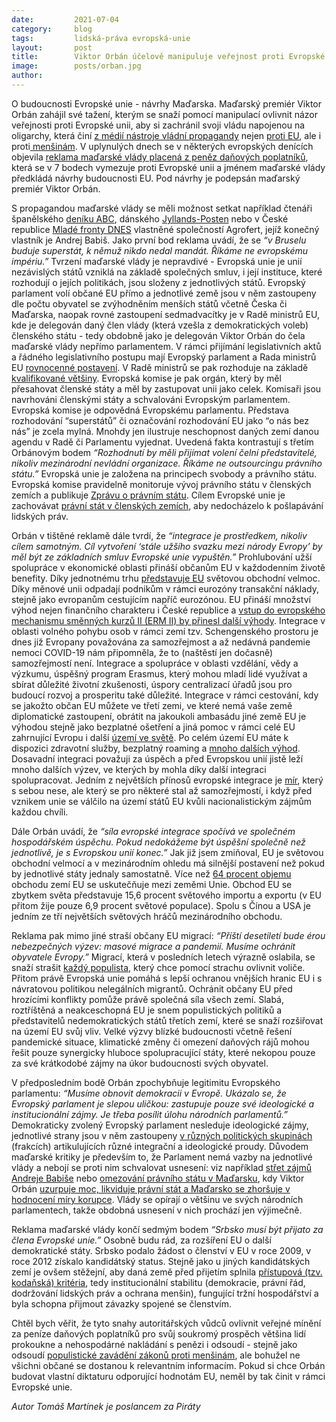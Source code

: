 ```yaml
---
date:         2021-07-04
category:     blog
tags:         lidská-práva evropská-unie
layout:       post
title:        Viktor Orbán účelově manipuluje veřejnost proti Evropské unii a menšinám
image:        posts/orban.jpg
author:       
---
```

<p>O budoucnosti Evropské unie - návrhy Maďarska. Maďarský premiér Viktor Orbán zahájil své tažení, kterým se snaží pomocí manipulací ovlivnit názor veřejnosti proti Evropské unii, aby si zachránil svoji vládu napojenou na oligarchy, která činí <a href="https://www.forum24.cz/zneuziva-viktor-orban-v-madarsku-media-i-koronavirovou-nakazu/">z médií nástroje vládní propagandy</a> nejen <a href="https://www.forum24.cz/fondy-eu-jsou-v-madarsku-pouzivany-na-financovani-provladnich-medii/">proti EU</a>, ale i proti<a href="https://www.forum24.cz/cesko-odmitlo-vyzvu-eu-aby-byla-respektovana-prava-sexualnich-mensin/"> menšinám</a>. V uplynulých dnech se v některých evropských denících objevila <a href="https://hlidacipes.org/orbanova-inzertni-smrst-v-evropskych-novinach-kritizuje-brusel-v-cesku-tiskne-u-babise/">reklama maďarské vlády placená z peněz daňových poplatníků</a>, která se v 7 bodech vymezuje proti Evropské unii a jménem maďarské vlády předkládá návrhy budoucnosti EU. Pod návrhy je podepsán maďarský premiér Viktor Orbán.&nbsp;</p>

<p>S propagandou maďarské vlády se měli možnost setkat například čtenáři španělského <a href="https://twitter.com/Ibangarciadb/status/1408729884894113792">deníku ABC</a>, dánského <a href="https://twitter.com/lykkefriis/status/1408694804163268611?ref_src=twsrc%5Etfw%7Ctwcamp%5Etweetembed%7Ctwterm%5E1408694804163268611%7Ctwgr%5E%7Ctwcon%5Es1_&amp;ref_url=https%3A%2F%2Fhungarytoday.hu%2Forban-outlines-eu-vision-ads-foreign-papers%2F">Jyllands-Posten</a> nebo v České republice <a href="https://www.idnes.cz/zpravy/zahranicni/viktor-orban-madarsko-inzerat-kritika-eu-reklama-noviny-media.A210629_104120_zahranicni_jhr">Mladé fronty DNES</a> vlastněné společností Agrofert, jejíž konečný vlastník je Andrej Babiš. Jako první bod reklama uvádí, že se<em> “v Bruselu buduje superstát, k němuž nikdo nedal mandát. Říkáme ne evropskému impériu.” </em>Tvrzení maďarské vlády je nepravdivé - Evropská unie je unií nezávislých států vzniklá na základě společných smluv, i její instituce, které rozhodují o jejích politikách, jsou složeny z jednotlivých států. Evropský parlament volí občané EU přímo a jednotlivé země jsou v něm zastoupeny dle počtu obyvatel se zvýhodněním menších států včetně Česka či Maďarska, naopak rovné zastoupení sedmadvacítky je v Radě ministrů EU, kde je delegován daný člen vlády (která vzešla z demokratických voleb) členského státu - tedy obdobně jako je delegován Viktor Orbán do čela maďarské vlády nepřímo parlamentem. V rámci přijímání legislativních aktů&nbsp; a řádného legislativního postupu mají Evropský parlament a Rada ministrů EU <a href="https://www.europarl.europa.eu/about-parliament/cs/powers-and-procedures/legislative-powers">rovnocenné postavení</a>. V Radě ministrů se pak rozhoduje na základě <a href="https://eur-lex.europa.eu/summary/glossary/weighting_votes_council.html?locale=cs">kvalifikované většiny</a>. Evropská komise je pak orgán, který by měl přesahovat členské státy a měl by zastupovat unii jako celek. Komisaři jsou navrhováni členskými státy a schvalováni Evropským parlamentem. Evropská komise je odpovědná Evropskému parlamentu. Představa rozhodování “superstátů” či označování rozhodování EU jako “o nás bez nás” je zcela mylná. Mnohdy jen ilustruje neschopnost daných zemí danou agendu v Radě či Parlamentu vyjednat. Uvedená fakta kontrastují s třetím Orbánovým bodem <em>“Rozhodnutí by měli přijímat volení čelní představitelé, nikoliv mezinárodní nevládní organizace. Říkáme ne outsourcingu právního státu.”</em> Evropská unie je založena na principech svobody a právního státu. Evropská komise pravidelně monitoruje vývoj právního státu v členských zemích a publikuje <a href="https://ec.europa.eu/info/policies/justice-and-fundamental-rights/upholding-rule-law/rule-law/rule-law-mechanism/2020-rule-law-report_cs">Zprávu o právním státu</a>. Cílem Evropské unie je zachovávat <a href="https://europa.eu/european-union/about-eu/eu-in-brief_cs">právní stát v členských zemích</a>, aby nedocházelo k pošlapávání lidských práv.&nbsp;</p>

<p>Orbán v tištěné reklamě dále tvrdí, že <em>“integrace je prostředkem, nikoliv cílem samotným. Cíl vytvoření ‘stále užšího svazku mezi národy Evropy’ by měl být ze základních smluv Evropské unie vypuštěn.”</em> Prohlubování užší spolupráce v ekonomické oblasti přináší občanům EU v každodenním životě benefity. Díky jednotnému trhu <a href="https://europa.eu/european-union/about-eu/figures/economy_cs">představuje EU</a> světovou obchodní velmoc. Díky měnové unii odpadají podnikům v rámci eurozóny transakční náklady, stejně jako evropanům cestujícím napříč eurozónou. EU přináší množství výhod nejen finančního charakteru i České republice a <a href="https://www.forum24.cz/proc-je-vhodne-stabilizovat-korunu-vuci-euru-vstupem-do-erm-ii/">vstup do evropského mechanismu směnných kurzů II (ERM II) by přinesl další výhody</a>. Integrace v oblasti volného pohybu osob v rámci zemí tzv. Schengenského prostoru je dnes již Evropany považována za samozřejmost a až nedávná pandemie nemoci COVID-19 nám připomněla, že to (naštěstí jen dočasně) samozřejmostí není. Integrace a spolupráce v oblasti vzdělání, vědy a výzkumu, úspěšný program Erasmus, který mohou mladí lidé využívat a sbírat důležité životní zkušenosti, úspory centralizací úřadů jsou pro budoucí rozvoj a prosperitu také důležité. Integrace v rámci cestování, kdy se jakožto občan EU můžete ve třetí zemi, ve které nemá vaše země diplomatické zastoupení, obrátit na jakoukoli ambasádu jiné země EU je výhodou stejně jako bezplatné ošetření a jiná pomoc v rámci celé EU zahrnující Evropu i další <a href="https://www.euroskop.cz/590/sekce/uzemi-eu-mimo-evropu/">území ve světě</a>. Po celém území EU máte k dispozici zdravotní služby, bezplatný roaming a <a href="https://europa.eu/european-union/about-eu/what-the-eu-does-for-its-citizens_cs">mnoho dalších výhod</a>. Dosavadní integraci považuji za úspěch a před Evropskou unií jistě leží mnoho dalších výzev, ve kterých by mohla díky další integraci spolupracovat. Jedním z největších přínosů evropské integrace je <a href="https://europa.eu/european-union/about-eu/history/2010-2019/2012/eu-nobel_cs">mír</a>, který s sebou nese, ale který se pro některé stal až samozřejmostí, i když před vznikem unie se válčilo na území států EU kvůli nacionalistickým zájmům každou chvíli.&nbsp;</p>

<p>Dále Orbán uvádí, že <em>“síla evropské integrace spočívá ve společném hospodářském úspěchu. Pokud nedokážeme být úspěšní společně než jednotlivě, je s Evropskou unií konec.”</em> Jak již jsem zmiňoval, EU je světovou obchodní velmocí a v mezinárodním ohledu má silnější postavení než pokud by jednotlivé státy jednaly samostatně. Více než <a href="https://europa.eu/european-union/about-eu/figures/economy_cs">64 procent objemu</a> obchodu zemí EU se uskutečňuje mezi zeměmi Unie. Obchod EU se zbytkem světa představuje 15,6 procent světového importu a exportu (v EU přitom žije pouze 6,9 procent světové populace). Spolu s Čínou a USA je jedním ze tří největších světových hráčů mezinárodního obchodu.&nbsp;</p>

<p>Reklama pak mimo jiné straší občany EU migrací:<em> “Příští desetiletí bude érou nebezpečných výzev: masové migrace a pandemií. Musíme ochránit obyvatele Evropy.”</em> Migrací, která v posledních letech výrazně oslabila, se snaží strašit <a href="https://www.forum24.cz/slovensky-migrant-andrej-babis-opet-lze-o-piratech/">každý populista</a>, který chce pomocí strachu ovlivnit voliče. Přitom právě Evropská unie pomáhá s lepší ochranou vnějších hranic EU i s návratovou politikou nelegálních migrantů. Ochránit občany EU před hrozícími konflikty pomůže právě společná síla všech zemí. Slabá, roztříštěná a neakceschopná EU je snem populistických politiků a představitelů nedemokratických států třetích zemí, které se snaží rozšiřovat na území EU svůj vliv. Velké výzvy blízké budoucnosti včetně řešení pandemické situace, klimatické změny či omezení daňových rájů mohou řešit pouze synergicky hluboce spolupracující státy, které nekopou pouze za své krátkodobé zájmy na úkor budoucnosti svých obyvatel.</p>

<p>V předposledním bodě Orbán zpochybňuje legitimitu Evropského parlamentu:<em> “Musíme obnovit demokracii v Evropě. Ukázalo se, že Evropský parlament je slepou uličkou: zastupuje pouze své ideologické a institucionální zájmy. Je třeba posílit úlohu národních parlamentů.” </em>Demokraticky zvolený Evropský parlament nesleduje ideologické zájmy, jednotlivé strany jsou v něm zastoupeny <a href="https://www.euroskop.cz/9254/sekce/politicke-skupiny-v-ep/">v různých politických skupinách</a> (frakcích) artikulujících různé integrační a ideologické proudy. Důvodem maďarské kritiky je především to, že Parlament nemá vazby na jednotlivé vlády a nebojí se proti nim schvalovat usnesení: viz například <a href="https://zpravy.aktualne.cz/zahranici/evropsky-parlament/europoslanci-podporili-usneseni-ktere-kritizuje-babisuv-stre/r~aabdbc50c9ba11eb878fac1f6b220ee8/">střet zájmů Andreje Babiše</a> nebo <a href="https://www.europarl.europa.eu/news/cs/press-room/20180906IPR12104/pravni-stat-v-madarsku-parlament-vyzval-clenske-staty-aby-jednaly">omezování právního státu v Maďarsku</a>, kdy Viktor Orbán <a href="https://zpravy.aktualne.cz/zahranici/temito-kroky-orban-uzurpuje-moc-v-madarsku/r~61c1ea7674b611eaa7deac1f6b220ee8/">uzurpuje moc, likviduje právní stát a Maďarsko se zhoršuje v hodnocení míry korupce</a>. Vlády se opírají o většinu ve svých národních parlamentech, takže obdobná usnesení v nich prochází jen výjimečně.&nbsp;</p>

<p>Reklama maďarské vlády končí sedmým bodem <em>“Srbsko musí být přijato za člena Evropské unie.”</em> Osobně budu rád, za rozšíření EU o další demokratické státy. Srbsko podalo žádost o členství v EU v roce 2009, v roce 2012 získalo kandidátský status. Stejně jako u jiných kandidátských zemí je ovšem stěžejní, aby daná země před přijetím splnila <a href="https://eur-lex.europa.eu/summary/glossary/accession_criteria_copenhague.html?locale=cs">přístupová (tzv. kodaňská) kritéria</a>, tedy institucionální stabilitu (demokracie, právní řád, dodržování lidských práv a ochrana menšin), fungující tržní hospodářství a byla schopna přijmout závazky spojené se členstvím.&nbsp;</p>

<p>Chtěl bych věřit, že tyto snahy autoritářských vůdců ovlivnit veřejné mínění za peníze daňových poplatníků pro svůj soukromý prospěch většina lidí prokoukne a nehospodárné nakládání s penězi i odsoudí - stejně jako odsoudí <a href="https://www.irozhlas.cz/zpravy-svet/madarsko-lgbt-homosexualove-gender-zakon-pedofilie-eu-orban-fidesz-volby-2022_2106170626_eku">populistické zavádění zákonů proti menšinám</a>, ale bohužel ne všichni občané se dostanou k relevantním informacím. Pokud si chce Orbán budovat vlastní diktaturu odporující hodnotám EU, neměl by tak činit v rámci Evropské unie.</p>

<p><em>Autor Tomáš Martínek je poslancem za Piráty</em></p>
